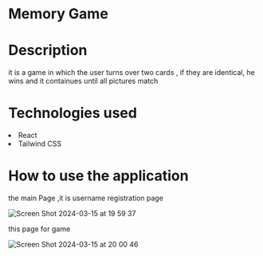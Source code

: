 <h1>Memory Game </h1>
<h1>Description</h1>
<p>it is a game in which the user turns over two cards , if they are identical, he wins and it containues until all pictures match </p>
<h1>Technologies used</h1>
<io>
  <li>React</li>
  <li>Tailwind CSS</li>
 <h1>How to use the application</h1>
 <p>the main Page ,it is username registration page</p>

![Screen Shot 2024-03-15 at 19 59 37](https://github.com/jawdat860/memoryGameReact/assets/83513860/90aa7f03-adbb-4166-8948-c1a1736c1b63)

 <p>this page for game</p>
 
 
![Screen Shot 2024-03-15 at 20 00 46](https://github.com/jawdat860/memoryGameReact/assets/83513860/bf3b565e-e8ec-46db-8114-4cd7be14e28f)
